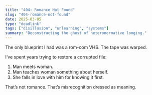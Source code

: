 ```yaml
---
title: "404: Romance Not Found"
slug: "404-romance-not-found"
date: 2025-03-05
type: "deadlink"
tags: ["disillusion", "unlearning", "systems"]
summary: "Deconstructing the ghost of heteronormative longing."
---
```


The only blueprint I had was a rom-com VHS. The tape was warped.  

I’ve spent years trying to restore a corrupted file:  
1. Man meets woman.  
2. Man teaches woman something about herself.  
3. She falls in love with him for knowing it first.

That’s not romance. That’s misrecognition dressed as meaning.
